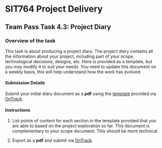 <div id="banner"></div>

# SIT764 Project Delivery
## Team Pass Task 4.3: Project Diary

### Overview of the task
This task is about producing a project diary. The project diary contains all the information about your project, including part of your scope, technological decisions, designs, etc. Here is provided as a template, but you may modify it to suit your needs. You need to update this document on a weekly basis, this will help understand how the work has evolved.

#### Submission Details
Submit your initial diary document as a **pdf** using the [template](https://deakin365.sharepoint.com/:w:/s/sit764-t2-2018/EZeVoJHA4s5IohTosCpPT78BF_hYrSefsJblfIICSSmvTQ?e=Hz176a) provided via [OnTrack](https://ontrack.deakin.edu.au).

#### Instructions

1. List points of content for each section in the template provided that you are able to based on the project exploration so far. This document is complementary to your scope document. This should be more technical

2. Export as a **pdf** and submit via [OnTrack](https://ontrack.deakin.edu.au).

<div style="page-break-after:always;"></div>
